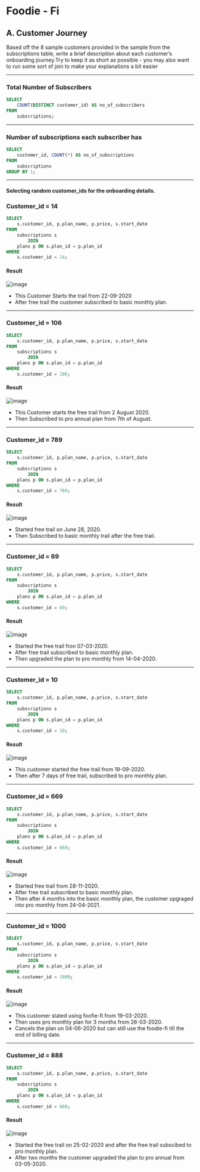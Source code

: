 # Foodie - Fi

## A. Customer Journey

Based off the 8 sample customers provided in the sample from the subscriptions table, write a brief description about each customer’s onboarding journey.Try to keep it as short as possible - you may also want to run some sort of join to make your explanations a bit easier

***

### Total Number of Subscribers

```sql
SELECT 
    COUNT(DISTINCT customer_id) AS no_of_subscribers
FROM
    subscriptions;
```

***

### Number of subscriptions each subscriber has

```sql
SELECT 
    customer_id, COUNT(*) AS no_of_subscriptions
FROM
    subscriptions
GROUP BY 1;
```

***

#### Selecting random customer_ids for the onboarding details.

### Customer_id = 14

```sql
SELECT 
    s.customer_id, p.plan_name, p.price, s.start_date
FROM
    subscriptions s
        JOIN
    plans p ON s.plan_id = p.plan_id
WHERE
    s.customer_id = 14;
```

#### Result
![image](https://github.com/JenishBabu/8-Week-SQL-Challenge/assets/110540665/65fcda5e-539f-4429-949d-2444888aa708)

* This Customer Starts the trail from 22-09-2020
* After free trail the customer subscribed to basic monthly plan.

***

### Customer_id = 106

```sql
SELECT 
    s.customer_id, p.plan_name, p.price, s.start_date
FROM
    subscriptions s
        JOIN
    plans p ON s.plan_id = p.plan_id
WHERE
    s.customer_id = 106;
```

#### Result
![image](https://github.com/JenishBabu/8-Week-SQL-Challenge/assets/110540665/d3ef6929-d80c-4198-9cff-bca6251c7bc3)

* This Customer starts the free trail from 2 August 2020.
* Then Subscribed to pro annual plan from 7th of August.

***

### Customer_id = 789

```sql
SELECT 
    s.customer_id, p.plan_name, p.price, s.start_date
FROM
    subscriptions s
        JOIN
    plans p ON s.plan_id = p.plan_id
WHERE
    s.customer_id = 789;
```

#### Result
![image](https://github.com/JenishBabu/8-Week-SQL-Challenge/assets/110540665/a5a713ee-bba3-4607-9a1a-3dfb20e2e23d)

* Started free trail on June 28, 2020.
* Then Subscribed to basic monthly trail after the free trail.

***

### Customer_id = 69

```sql
SELECT 
    s.customer_id, p.plan_name, p.price, s.start_date
FROM
    subscriptions s
        JOIN
    plans p ON s.plan_id = p.plan_id
WHERE
    s.customer_id = 69;
```

#### Result
![image](https://github.com/JenishBabu/8-Week-SQL-Challenge/assets/110540665/07a20cbf-5a47-43cc-a41f-7720fbe6df72)

* Started the free trail fron 07-03-2020.
* After free trail subscribed to basic monthly plan.
* Then upgraded the plan to pro monthly from 14-04-2020.

***

### Customer_id = 10

```sql
SELECT 
    s.customer_id, p.plan_name, p.price, s.start_date
FROM
    subscriptions s
        JOIN
    plans p ON s.plan_id = p.plan_id
WHERE
    s.customer_id = 10;
```

#### Result
![image](https://github.com/JenishBabu/8-Week-SQL-Challenge/assets/110540665/19f925e9-a728-44d6-b5c7-3ebe41dd8528)

* This customer started the free trail from 19-09-2020.
* Then after 7 days of free trail, subscribed to pro monthly plan.

***

### Customer_id = 669

```sql
SELECT 
    s.customer_id, p.plan_name, p.price, s.start_date
FROM
    subscriptions s
        JOIN
    plans p ON s.plan_id = p.plan_id
WHERE
    s.customer_id = 669;
```

#### Result
![image](https://github.com/JenishBabu/8-Week-SQL-Challenge/assets/110540665/a4aa2669-8cce-4c40-8dc5-081410555421)

* Started free trail from 28-11-2020.
* After free trail subscribed to basic monthly plan.
* Then after 4 months into the basic monthly plan, the customer upgraged into pro  monthly from 24-04-2021.

***

### Customer_id = 1000

```sql
SELECT 
    s.customer_id, p.plan_name, p.price, s.start_date
FROM
    subscriptions s
        JOIN
    plans p ON s.plan_id = p.plan_id
WHERE
    s.customer_id = 1000;
```

#### Result
![image](https://github.com/JenishBabu/8-Week-SQL-Challenge/assets/110540665/7447e28e-0293-496c-a383-01db72dcb76b)

* This customer stated using foofie-fi from 19-03-2020.
* Then uses pro monthly plan for 3 months from 26-03-2020.
* Cancels the plan on 04-06-2020 but can still use the foodie-fi till the end of billing date.

***

### Customer_id = 888

```sql
SELECT 
    s.customer_id, p.plan_name, p.price, s.start_date
FROM
    subscriptions s
        JOIN
    plans p ON s.plan_id = p.plan_id
WHERE
    s.customer_id = 888;
```

#### Result
![image](https://github.com/JenishBabu/8-Week-SQL-Challenge/assets/110540665/e2b2f47f-7298-4c9f-87b7-e410592d8d2a)

* Started the free trail on 25-02-2020 and after the free trail subscibed to pro monthly plan.
* After two months the customer upgraded the plan to pro annual from 03-05-2020.
